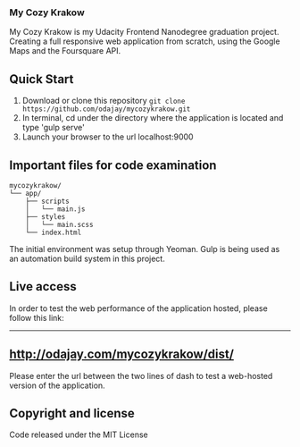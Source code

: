 <p align="center"><h3>My Cozy Krakow</h3></p>

My Cozy Krakow is my Udacity Frontend Nanodegree graduation project. Creating a full responsive web application from scratch, using the Google Maps and the Foursquare API.

## Quick Start

1. Download or clone this repository `git clone https://github.com/odajay/mycozykrakow.git`
2. In terminal, cd under the directory where the application is located and type 'gulp serve'
3. Launch your browser to the url localhost:9000

## Important files for code examination

```
mycozykrakow/
└── app/
    ├── scripts
    │   └── main.js
    ├── styles
    │   └── main.scss
    └── index.html
```

The initial environment was setup through Yeoman. Gulp is being used as an automation build system in this project.

## Live access

In order to test the web performance of the application hosted, please follow this link: 

-------------------------------------
http://odajay.com/mycozykrakow/dist/
-------------------------------------

 Please enter the url between the two lines of dash to test a web-hosted version of the application.

## Copyright and license

Code released under the MIT License